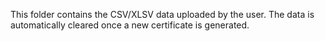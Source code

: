 This folder contains the CSV/XLSV data uploaded by the user. The data is automatically cleared once a new certificate is generated.
